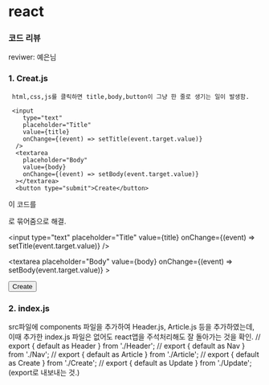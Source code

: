 # react
### 코드 리뷰
reviwer: 예은님

### 1. Creat.js
     html,css,js를 클릭하면 title,body,button이 그냥 한 줄로 생기는 일이 발생함.
     
     <input
        type="text"
        placeholder="Title"
        value={title}
        onChange={(event) => setTitle(event.target.value)}
      />
      <textarea
        placeholder="Body"
        value={body}
        onChange={(event) => setBody(event.target.value)}
      ></textarea>
      <button type="submit">Create</button>
  
  이 코드를 <p></p>로 묶어줌으로 해결.
       <p><input
        type="text"
        placeholder="Title"
        value={title}
        onChange={(event) => setTitle(event.target.value)}
      />
      </p>
      <p><textarea
        placeholder="Body"
        value={body}
        onChange={(event) => setBody(event.target.value)}
      ></textarea></p>
      <p><button type="submit">Create</button></p>
      
### 2. index.js
src파일에 components 파일을 추가하여 Header.js, Article.js 등을 추가하였는데, 이때 추가한 index.js 파일은 없어도 react앱을 주석처리해도 잘 돌아가는 것을 확인.
// export { default as Header } from './Header';
// export { default as Nav } from './Nav';
// export { default as Article } from './Article';
// export { default as Create } from './Create';
// export { default as Update } from './Update';
(export로 내보내는 것.)



  

